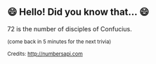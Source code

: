 ## 😄 Hello! Did you know that... 😄
72 is the number of disciples of Confucius.

<sup>(come back in 5 minutes for the next trivia)</sup>


<sup>Credits: http://numbersapi.com</sup>
